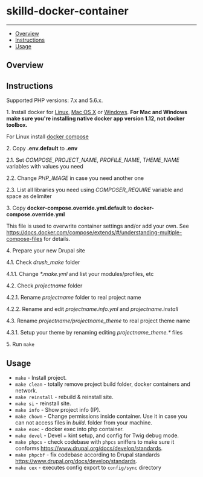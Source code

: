 # skilld-docker-container

---

* [Overview](#overview)
* [Instructions](#instructions)
* [Usage](#usage)

## Overview


## Instructions

Supported PHP versions: 7.x and 5.6.x.

1\. Install docker for <a href="https://docs.docker.com/engine/installation/" target="_blank">Linux</a>, <a href="https://docs.docker.com/engine/installation/mac" target="_blank">Mac OS X</a> or <a href="https://docs.docker.com/engine/installation/windows" target="_blank">Windows</a>. __For Mac and Windows make sure you're installing native docker app version 1.12, not docker toolbox.__

For Linux install <a href="https://docs.docker.com/compose/install/" target="_blank">docker compose</a>

2\. Copy __\.env\.default__ to __\.env__

  2\.1\. Set _COMPOSE_PROJECT_NAME_, _PROFILE_NAME_, _THEME_NAME_ variables with values you need

  2\.2\. Change _PHP_IMAGE_ in case you need another one

  2\.3. List all libraries you need using _COMPOSER_REQUIRE_ variable and space as delimiter

3\. Copy __docker-compose\.override\.yml\.default__ to __docker-compose\.override\.yml__

  This file is used to overwrite container settings and/or add your own. See https://docs.docker.com/compose/extends/#/understanding-multiple-compose-files for details.

4\. Prepare your new Drupal site

  4\.1\. Check _drush_make_ folder

  4\.1\.1\. Change _*.make.yml_ and list your modules/profiles, etc

  4\.2\. Check _projectname_ folder

  4\.2\.1\. Rename _projectname_ folder to real project name

  4\.2\.2\. Rename and edit _projectname.info.yml_ and _projectname.install_

  4\.3\. Rename _projectname/projectname_theme_ to real project theme name

  4\.3\.1\. Setup your theme by renaming editing _projectname_theme.*_ files

5\. Run `make`

## Usage

* `make` - Install project.
* `make clean` - totally remove project build folder, docker containers and network.
* `make reinstall` - rebuild & reinstall site.
* `make si` - reinstall site.
* `make info` - Show project info (IP).
* `make chown` - Change permissions inside container. Use it in case you can not access files in _build_. folder from your machine.
* `make exec` - docker exec into php container.
* `make devel` - Devel + kint setup, and config for Twig debug mode.
* `make phpcs` - check codebase with `phpcs` sniffers to make sure it conforms https://www.drupal.org/docs/develop/standards.
* `make phpcbf` - fix codebase according to Drupal standards https://www.drupal.org/docs/develop/standards.
* `make cex` - executes config export to `config/sync` directory
